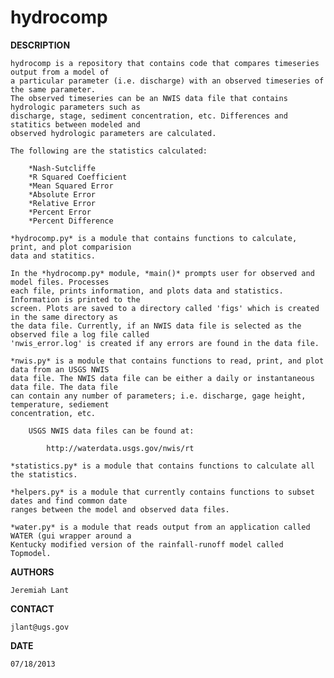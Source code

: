 hydrocomp
=========

**DESCRIPTION**

    hydrocomp is a repository that contains code that compares timeseries output from a model of 
	a particular parameter (i.e. discharge) with an observed timeseries of the same parameter. 
	The observed timeseries can be an NWIS data file that contains hydrologic parameters such as 
	discharge, stage, sediment concentration, etc. Differences and statitics between modeled and 
	observed hydrologic parameters are calculated.
	
	The following are the statistics calculated:
	
		*Nash-Sutcliffe
		*R Squared Coefficient
		*Mean Squared Error
		*Absolute Error
		*Relative Error
		*Percent Error
		*Percent Difference

	*hydrocomp.py* is a module that contains functions to calculate, print, and plot comparision 
	data and statitics.

	In the *hydrocomp.py* module, *main()* prompts user for observed and model files. Processes 
	each file, prints information, and plots data and statistics. Information is printed to the 
	screen. Plots are saved to a directory called 'figs' which is created in the same directory as 
	the data file. Currently, if an NWIS data file is selected as the observed file a log file called 
	'nwis_error.log' is created if any errors are found in the data file.
	
	*nwis.py* is a module that contains functions to read, print, and plot data from an USGS NWIS
	data file. The NWIS data file can be either a daily or instantaneous data file. The data file 
	can contain any number of parameters; i.e. discharge, gage height, temperature, sediement 
	concentration, etc.
	
		USGS NWIS data files can be found at: 
	
			http://waterdata.usgs.gov/nwis/rt
	
	*statistics.py* is a module that contains functions to calculate all the statistics.
	
	*helpers.py* is a module that currently contains functions to subset dates and find common date 
	ranges between the model and observed data files.
	
	*water.py* is a module that reads output from an application called WATER (gui wrapper around a 
	Kentucky modified version of the rainfall-runoff model called Topmodel.

**AUTHORS**

	Jeremiah Lant

**CONTACT**

	jlant@ugs.gov
	
**DATE**

	07/18/2013